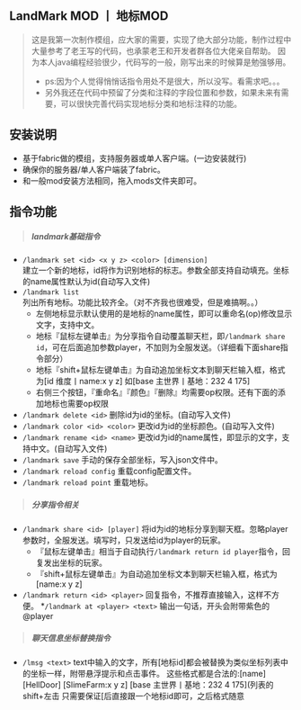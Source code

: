 ## LandMark MOD 丨 地标MOD

>这是我第一次制作模组，应大家的需要，实现了绝大部分功能，制作过程中大量参考了老王写的代码，也承蒙老王和开发者群各位大佬亲自帮助。
因为本人java编程经验很少，代码写的一般，刚写出来的时候算是勉强够用。
>* ps:因为个人觉得悄悄话指令用处不是很大，所以没写。看需求吧。。。
>* 另外我还在代码中预留了分类和注释的字段位置和参数，如果未来有需要，可以很快完善代码实现地标分类和地标注释的功能。
## 安装说明  
* 基于fabric做的模组，支持服务器或单人客户端。(一边安装就行)  
* 确保你的服务器/单人客户端装了fabric。  
* 和一般mod安装方法相同，拖入mods文件夹即可。  
## 指令功能  
>##### landmark基础指令  
* `/landmark set <id> <x y z> <color> [dimension]`  
建立一个新的地标，id将作为识别地标的标志。参数全部支持自动填充。坐标的name属性默认为id(自动写入文件)
* `/landmark list`  
列出所有地标。功能比较齐全。（对不齐我也很难受，但是难搞啊。。）
  * 左侧地标显示默认使用的是地标的name属性，即可以重命名(op)修改显示文字，支持中文。
  * 地标『鼠标左键单击』为分享指令自动覆盖聊天栏，即`/landmark share id`，可在后面追加参数player，不加则为全服发送。（详细看下面share指令部分）
  * 地标『shift+鼠标左键单击』为自动追加坐标文本到聊天栏输入框，格式为[id 维度丨name:x y z] 如[base 主世界丨基地：232  4  175]
  * 右侧三个按钮，『重命名』『颜色』『删除』均需要op权限。还有下面的添加地标也需要op权限
* `/landmark delete <id>`
删除id为id的坐标。(自动写入文件)
* `/landmark color <id> <color>`
更改id为id的坐标颜色。(自动写入文件)
* `/landmark rename <id> <name>`
更改id为id的name属性，即显示的文字，支持中文。(自动写入文件)
* `/landmark save`
手动的保存全部坐标，写入json文件中。
* `/landmark reload config`
重载config配置文件。
* `/landmark reload point`
重载地标。  
>##### 分享指令相关
* `/landmark share <id> [player]`
将id为id的地标分享到聊天框。忽略player参数时，全服发送。填写时，只发送给id为player的玩家。
  * 『鼠标左键单击』相当于自动执行`/landmark return id player`指令，回复发出坐标的玩家。
  * 『shift+鼠标左键单击』为自动追加坐标文本到聊天栏输入框，格式为[name:x y z]
* `/landmark return <id> <player>`
回复指令，不推荐直接输入，这样不方便。
*`/landmark at <player> <text>`
输出一句话，开头会附带紫色的@player  
>##### 聊天信息坐标替换指令
* `/lmsg <text>`
text中输入的文字，所有[地标id]都会被替换为类似坐标列表中的坐标一样，附带悬浮提示和点击事件。
这些格式都是合法的:[name]  [HellDoor]  [SlimeFarm:x y z]   [base 主世界丨基地：232  4  175](列表的shift+左击
只需要保证[后直接跟一个地标id即可，之后格式随意
